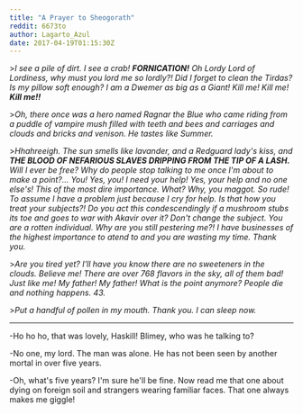 ```yaml
---
title: "A Prayer to Sheogorath"
reddit: 6673to
author: Lagarto_Azul
date: 2017-04-19T01:15:30Z
---
```


&gt;*I see a pile of dirt. I see a crab!* ***FORNICATION!*** *Oh Lordy Lord of Lordiness, why must you lord me so lordly?! Did I forget to clean the Tirdas? Is my pillow soft enough? I am a Dwemer as big as a Giant! Kill me! Kill me!* ***Kill me!!***

&gt;*Oh, there once was a hero named Ragnar the Blue who came riding from a puddle of vampire mush filled with teeth and bees and carriages and clouds and bricks and venison. He tastes like Summer.*

&gt;*Hhahreeigh. The sun smells like lavander, and a Redguard lady's kiss, and* ***THE BLOOD OF NEFARIOUS SLAVES DRIPPING FROM THE TIP OF A LASH.*** *Will I ever be free? Why do people stop talking to me once I'm about to make a point?... You! Yes, you! I need your help! Yes, your help and no one else's! This of the most dire importance. What? Why, you maggot. So rude! To assume I have a problem just because I cry for help. Is that how you treat your subjects?! Do you act this condescendingly if a mushroom stubs its toe and goes to war with Akavir over it? Don't change the subject. You are a rotten individual. Why are you still pestering me?! I have businesses of the highest importance to atend to and you are wasting my time. Thank you.*

&gt;*Are you tired yet? I'll have you know there are no sweeteners in the clouds. Believe me! There are over 768 flavors in the sky, all of them bad! Just like me! My father! My father! What is the point anymore? People die and nothing happens. 43.*

&gt;*Put a handful of pollen in my mouth. Thank you. I can sleep now.*

_________________________________

-Ho ho ho, that was lovely, Haskill! Blimey, who was he talking to?

-No one, my lord. The man was alone. He has not been seen by another mortal in over five years.

-Oh, what's five years? I'm sure he'll be fine. Now read me that one about dying on foreign soil and strangers wearing familiar faces. That one always makes me giggle!
